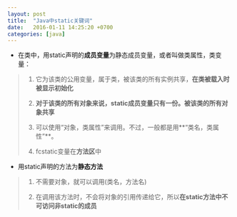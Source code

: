 ```yaml
---
layout: post
title:  "Java中static关键词"
date:   2016-01-11 14:25:20 +0700
categories: [java]
---
```


- 在类中，用static声明的**成员变量**为静态成员变量，或者叫做类属性，类变量：

 > 1. 它为该类的公用变量，属于类，被该类的所有实例共享，**在类被载入时被显示初始化**
 > 
 > 2. **对于该类的所有对象来说，static成员变量只有一份。被该类的所有对象共享**
 > 
 > 3. 可以使用“对象，类属性”来调用。不过，一般都是用**“类名，类属性”**。
 > 
 > 4.   fcstatic变量在**方法区**中

- 用static声明的方法为**静态方法**

 > 1. 不需要对象，就可以调用(类名，方法名)
 > 
 > 2. 在调用该方法时，不会将对象的引用传递给它，所以**在static方法中不可访问非static的成员**